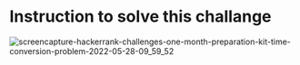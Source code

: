 # Instruction to solve this challange

![screencapture-hackerrank-challenges-one-month-preparation-kit-time-conversion-problem-2022-05-28-09_59_52](https://user-images.githubusercontent.com/58683035/170807340-ed2c612a-063a-4a0c-8a02-4fb00f958372.png)

